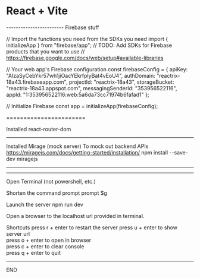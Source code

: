 # React + Vite




------------------------ Firebase stuff

// Import the functions you need from the SDKs you need
import { initializeApp } from "firebase/app";
// TODO: Add SDKs for Firebase products that you want to use
// https://firebase.google.com/docs/web/setup#available-libraries

// Your web app's Firebase configuration
const firebaseConfig = {
  apiKey: "AIzaSyCebYkr57wh1jiOacYEkrfplyBat4vEoU4",
  authDomain: "reactrix-18a43.firebaseapp.com",
  projectId: "reactrix-18a43",
  storageBucket: "reactrix-18a43.appspot.com",
  messagingSenderId: "353956522116",
  appId: "1:353956522116:web:5a6da73cc71974b6fafad1"
};

// Initialize Firebase
const app = initializeApp(firebaseConfig);


=======================


Installed 
react-router-dom

------------------------

Installed Mirage (mock server)
To mock out backend APIs
https://miragejs.com/docs/getting-started/installation/
npm install --save-dev miragejs

------------------------




-------------------------------------------

Open Terminal (not powershell, etc.)

Shorten the command prompt
prompt $g

Launch the server
npm run dev

Open a browser to the localhost url provided in terminal.


  Shortcuts
  press r + enter to restart the server
  press u + enter to show server url   
  press o + enter to open in browser   
  press c + enter to clear console     
  press q + enter to quit


-------------------------
END